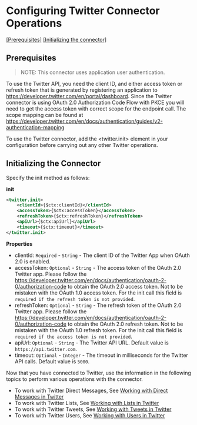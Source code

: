 # Configuring Twitter Connector Operations

[[Prerequisites]](#Prerequisites) [[Initializing the connector]](#initializing-the-connector)

## Prerequisites

> NOTE: This connector uses application user authentication.

To use the Twitter API, you need the client ID, and either access token or refresh token that is generated by registering an application to https://developer.twitter.com/en/portal/dashboard. Since the Twitter connector is using OAuth 2.0 Authorization Code Flow with PKCE you will need to get the access token with correct scope for the endpoint call. The scope mapping can be found at https://developer.twitter.com/en/docs/authentication/guides/v2-authentication-mapping

To use the Twitter connector, add the <twitter.init> element in your configuration before carrying out any other Twitter operations.

## Initializing the Connector
Specify the init method as follows:

**init**
```xml
<twitter.init>
    <clientId>{$ctx:clientId}</clientId>
    <accessToken>{$ctx:accessToken}</accessToken>
    <refreshToken>{$ctx:refreshToken}</refreshToken>
    <apiUrl>{$ctx:apiUrl}</apiUrl>
    <timeout>{$ctx:timeout}</timeout>
</twitter.init>
```
**Properties**
* clientId: `Required` - `String` - The client ID of the Twitter App when OAuth 2.0 is enabled.
* accessToken: `Optional` - `String` - The access token of the OAuth 2.0 Twitter app. Please follow the https://developer.twitter.com/en/docs/authentication/oauth-2-0/authorization-code to obtain the OAuth 2.0 access token. Not to be mistaken with the OAuth 1.0 access token. For the init call this field is `required if the refresh token is not provided`.
* refreshToken: `Optional` - `String` - The refresh token of the OAuth 2.0 Twitter app. Please follow the https://developer.twitter.com/en/docs/authentication/oauth-2-0/authorization-code to obtain the OAuth 2.0 refresh token. Not to be mistaken with the OAuth 1.0 refresh token. For the init call this field is `required if the access token is not provided`.
* apiUrl: `Optional` - `String` - The Twitter API URL. Default value is `https://api.twitter.com`.
* timeout: `Optional` - `Integer` - The timeout in milliseconds for the Twitter API calls. Default value is `5000`.

Now that you have connected to Twitter, use the information in the following topics to perform various operations with the connector.


* To work with Twitter Direct Messages, See [Working with Direct Messages in Twitter](message.md)
* To work with Twitter Lists, See [Working with Lists in Twitter](list.md)
* To work with Twitter Tweets, See [Working with Tweets in Twitter](tweet.md)
* To work with Twitter Users, See [Working with Users in Twitter](user.md)
